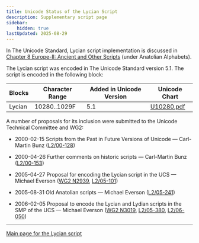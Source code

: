 ```yaml
---
title: Unicode Status of the Lycian Script
description: Supplementary script page
sidebar:
    hidden: true
lastUpdated: 2025-08-29
---
```


In The Unicode Standard, Lycian script implementation is discussed in [Chapter 8 Europe-II: Ancient and Other Scripts](http://www.unicode.org/versions/latest/ch08.pdf) (under Anatolian Alphabets).

[comment]: # (end of intro)

[comment]: # (start of blocks)

The Lycian script was encoded in The Unicode Standard version 5.1. The script is encoded in the following block:

| Blocks  |  Character Range  |  Added in Unicode Version  |  Unicode Chart  |
| ------- | ----------------- | -------------------------- | --------------- |
| Lycian  |  10280..1029F  |  5.1  |  [U10280.pdf](http://www.unicode.org/charts/PDF/U10280.pdf)  |

[comment]: # (end of blocks)

[comment]: # (start of chars)

[comment]: # (end of chars)

[comment]: # (start of rest)

A number of proposals for its inclusion were submitted to the Unicode Technical Committee and WG2:

- 2000-02-15 Scripts from the Past in Future Versions of Unicode — Carl-Martin Bunz ([L2/00-128](http://www.unicode.org/cgi-bin/GetMatchingDocs.pl?L2/00-128))

- 2000-04-26 Further comments on historic scripts — Carl-Martin Bunz ([L2/00-153](http://www.unicode.org/cgi-bin/GetMatchingDocs.pl?L2/00-153))

- 2005-04-27  Proposal for encoding the Lycian script in the UCS — Michael Everson ([WG2 N2939](https://www.unicode.org/wg2/docs/n2939.pdf), [L2/05-101](http://www.unicode.org/cgi-bin/GetMatchingDocs.pl?L2/05-101))

- 2005-08-31 Old Anatolian scripts — Michael Everson ([L2/05-241](http://www.unicode.org/cgi-bin/GetMatchingDocs.pl?L2/05-241))

- 2006-02-05 Proposal to encode the Lycian and Lydian scripts in the SMP of the UCS — Michael Everson ([WG2 N3019](https://www.unicode.org/wg2/docs/n3019.pdf), [L2/05-380](http://www.unicode.org/cgi-bin/GetMatchingDocs.pl?L2/05-380), [L2/06-050](http://www.unicode.org/cgi-bin/GetMatchingDocs.pl?L2/06-050))



<hr/>

[Main page for the Lycian script](/scrlang/scripts/lyci)


